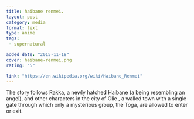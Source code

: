 ```yaml
---
title: haibane renmei.
layout: post
category: media
format: text
type: anime
tags: 
 - supernatural

added_date: "2015-11-18"
cover: haibane-renmei.png
rating: "5"

link: "https://en.wikipedia.org/wiki/Haibane_Renmei"
---
```


The story follows Rakka, a newly hatched Haibane (a being resembling an angel),
and other characters in the city of Glie , a walled town with a single gate
through which only a mysterious group, the Toga, are allowed to enter or exit.
